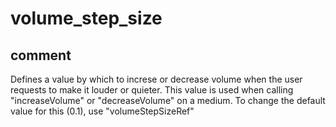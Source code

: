 # volume_step_size
## comment

Defines a value by which to increse or decrease volume when the user requests to make it louder or quieter.
This value is used when calling "increaseVolume" or "decreaseVolume" on a medium.
To change the default value for this (0.1), use "volumeStepSizeRef"
